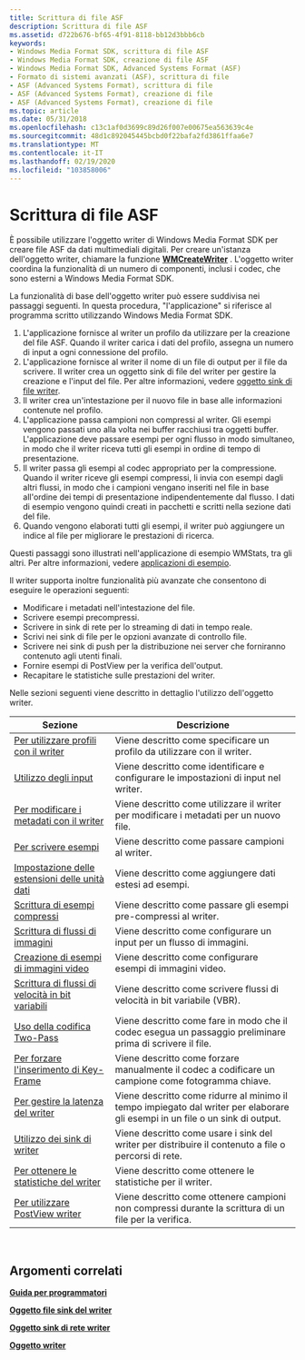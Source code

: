 ```yaml
---
title: Scrittura di file ASF
description: Scrittura di file ASF
ms.assetid: d722b676-bf65-4f91-8118-bb12d3bbb6cb
keywords:
- Windows Media Format SDK, scrittura di file ASF
- Windows Media Format SDK, creazione di file ASF
- Windows Media Format SDK, Advanced Systems Format (ASF)
- Formato di sistemi avanzati (ASF), scrittura di file
- ASF (Advanced Systems Format), scrittura di file
- ASF (Advanced Systems Format), creazione di file
- ASF (Advanced Systems Format), creazione di file
ms.topic: article
ms.date: 05/31/2018
ms.openlocfilehash: c13c1af0d3699c89d26f007e00675ea563639c4e
ms.sourcegitcommit: 48d1c892045445bcbd0f22bafa2fd3861ffaa6e7
ms.translationtype: MT
ms.contentlocale: it-IT
ms.lasthandoff: 02/19/2020
ms.locfileid: "103858006"
---
```

# <a name="writing-asf-files"></a>Scrittura di file ASF

È possibile utilizzare l'oggetto writer di Windows Media Format SDK per creare file ASF da dati multimediali digitali. Per creare un'istanza dell'oggetto writer, chiamare la funzione [**WMCreateWriter**](/previous-versions/windows/desktop/api/Wmsdkidl/nf-wmsdkidl-wmcreatewriter) . L'oggetto writer coordina la funzionalità di un numero di componenti, inclusi i codec, che sono esterni a Windows Media Format SDK.

La funzionalità di base dell'oggetto writer può essere suddivisa nei passaggi seguenti. In questa procedura, "l'applicazione" si riferisce al programma scritto utilizzando Windows Media Format SDK.

1.  L'applicazione fornisce al writer un profilo da utilizzare per la creazione del file ASF. Quando il writer carica i dati del profilo, assegna un numero di input a ogni connessione del profilo.
2.  L'applicazione fornisce al writer il nome di un file di output per il file da scrivere. Il writer crea un oggetto sink di file del writer per gestire la creazione e l'input del file. Per altre informazioni, vedere [oggetto sink di file writer](writer-file-sink-object.md).
3.  Il writer crea un'intestazione per il nuovo file in base alle informazioni contenute nel profilo.
4.  L'applicazione passa campioni non compressi al writer. Gli esempi vengono passati uno alla volta nei buffer racchiusi tra oggetti buffer. L'applicazione deve passare esempi per ogni flusso in modo simultaneo, in modo che il writer riceva tutti gli esempi in ordine di tempo di presentazione.
5.  Il writer passa gli esempi al codec appropriato per la compressione. Quando il writer riceve gli esempi compressi, li invia con esempi dagli altri flussi, in modo che i campioni vengano inseriti nel file in base all'ordine dei tempi di presentazione indipendentemente dal flusso. I dati di esempio vengono quindi creati in pacchetti e scritti nella sezione dati del file.
6.  Quando vengono elaborati tutti gli esempi, il writer può aggiungere un indice al file per migliorare le prestazioni di ricerca.

Questi passaggi sono illustrati nell'applicazione di esempio WMStats, tra gli altri. Per altre informazioni, vedere [applicazioni di esempio](sample-applications.md).

Il writer supporta inoltre funzionalità più avanzate che consentono di eseguire le operazioni seguenti:

-   Modificare i metadati nell'intestazione del file.
-   Scrivere esempi precompressi.
-   Scrivere in sink di rete per lo streaming di dati in tempo reale.
-   Scrivi nei sink di file per le opzioni avanzate di controllo file.
-   Scrivere nei sink di push per la distribuzione nei server che forniranno contenuto agli utenti finali.
-   Fornire esempi di PostView per la verifica dell'output.
-   Recapitare le statistiche sulle prestazioni del writer.

Nelle sezioni seguenti viene descritto in dettaglio l'utilizzo dell'oggetto writer.



| Sezione                                                                    | Descrizione                                                                                            |
|----------------------------------------------------------------------------|--------------------------------------------------------------------------------------------------------|
| [Per utilizzare profili con il writer](to-use-profiles-with-the-writer.md)     | Viene descritto come specificare un profilo da utilizzare con il writer.                                             |
| [Utilizzo degli input](working-with-inputs.md)                             | Viene descritto come identificare e configurare le impostazioni di input nel writer.                              |
| [Per modificare i metadati con il writer](to-edit-metadata-with-the-writer.md)   | Viene descritto come utilizzare il writer per modificare i metadati per un nuovo file.                                       |
| [Per scrivere esempi](to-write-samples.md)                                   | Viene descritto come passare campioni al writer.                                                           |
| [Impostazione delle estensioni delle unità dati](setting-data-unit-extensions.md)           | Viene descritto come aggiungere dati estesi ad esempi.                                                         |
| [Scrittura di esempi compressi](writing-compressed-samples.md)               | Viene descritto come passare gli esempi pre-compressi al writer.                                            |
| [Scrittura di flussi di immagini](writing-image-streams.md)                         | Viene descritto come configurare un input per un flusso di immagini.                                               |
| [Creazione di esempi di immagini video](writing-video-image-samples.md)             | Viene descritto come configurare esempi di immagini video.                                                        |
| [Scrittura di flussi di velocità in bit variabili](writing-variable-bit-rate-streams.md) | Viene descritto come scrivere flussi di velocità in bit variabile (VBR).                                                |
| [Uso della codifica Two-Pass](using-two-pass-encoding.md)                     | Viene descritto come fare in modo che il codec esegua un passaggio preliminare prima di scrivere il file.                    |
| [Per forzare l'inserimento di Key-Frame](to-force-key-frame-insertion.md)           | Viene descritto come forzare manualmente il codec a codificare un campione come fotogramma chiave.                           |
| [Per gestire la latenza del writer](to-manage-writer-latency.md)                   | Viene descritto come ridurre al minimo il tempo impiegato dal writer per elaborare gli esempi in un file o un sink di output. |
| [Utilizzo dei sink di writer](working-with-writer-sinks.md)                 | Viene descritto come usare i sink del writer per distribuire il contenuto a file o percorsi di rete.               |
| [Per ottenere le statistiche del writer](to-get-writer-statistics.md)                   | Viene descritto come ottenere le statistiche per il writer.                                                        |
| [Per utilizzare PostView writer](to-use-writer-postview.md)                       | Viene descritto come ottenere campioni non compressi durante la scrittura di un file per la verifica.                        |



 

## <a name="related-topics"></a>Argomenti correlati

<dl> <dt>

[**Guida per programmatori**](programming-guide.md)
</dt> <dt>

[**Oggetto file sink del writer**](writer-file-sink-object.md)
</dt> <dt>

[**Oggetto sink di rete writer**](writer-network-sink-object.md)
</dt> <dt>

[**Oggetto writer**](writer-object.md)
</dt> </dl>

 

 




